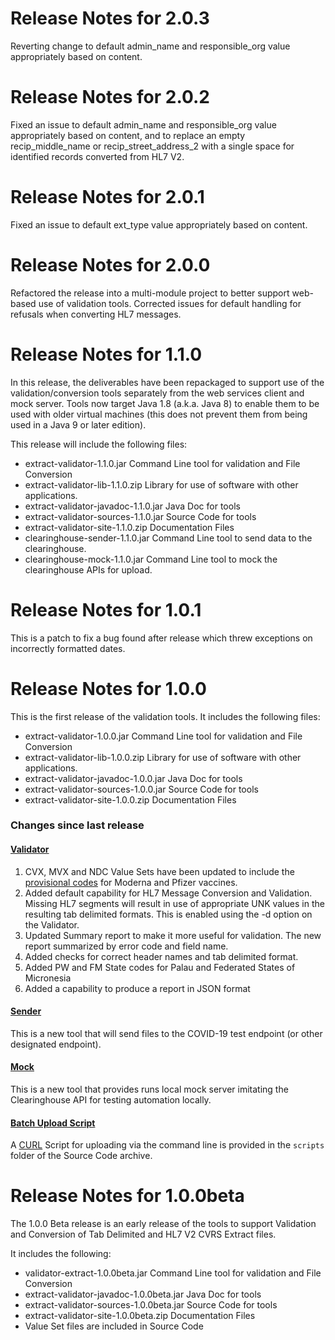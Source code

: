 # Release Notes for 2.0.3
Reverting change to default admin_name and responsible_org value appropriately based on content.

# Release Notes for 2.0.2
Fixed an issue to default admin_name and responsible_org value appropriately based on content,
and to replace an empty recip_middle_name or recip_street_address_2 with a single space for identified
records converted from HL7 V2.

# Release Notes for 2.0.1
Fixed an issue to default ext_type value appropriately based on content.

# Release Notes for 2.0.0
Refactored the release into a multi-module project to better support web-based use of validation
tools.
Corrected issues for default handling for refusals when converting HL7 messages.

# Release Notes for 1.1.0
In this release, the deliverables have been repackaged to support use of the
validation/conversion tools separately from the web services client and mock
server. Tools now target Java 1.8 (a.k.a. Java 8) to enable them to be used
with older virtual machines (this does not prevent them from being used in
a Java 9 or later edition).

This release will include the following files:

* extract-validator-1.1.0.jar Command Line tool for validation and File Conversion
* extract-validator-lib-1.1.0.zip Library for use of software with other applications.
* extract-validator-javadoc-1.1.0.jar Java Doc for tools
* extract-validator-sources-1.1.0.jar Source Code for tools
* extract-validator-site-1.1.0.zip Documentation Files
* clearinghouse-sender-1.1.0.jar Command Line tool to send data to the clearinghouse.
* clearinghouse-mock-1.1.0.jar Command Line tool to mock the clearinghouse APIs for upload.

# Release Notes for 1.0.1
This is a patch to fix a bug found after release which threw exceptions
on incorrectly formatted dates.

# Release Notes for 1.0.0
This is the first release of the validation tools.  It includes the following files:

* extract-validator-1.0.0.jar Command Line tool for validation and File Conversion
* extract-validator-lib-1.0.0.zip Library for use of software with other applications.
* extract-validator-javadoc-1.0.0.jar Java Doc for tools
* extract-validator-sources-1.0.0.jar Source Code for tools
* extract-validator-site-1.0.0.zip Documentation Files

### Changes since last release

#### [Validator](Validator.html)
1. CVX, MVX and NDC Value Sets have been updated to include the [provisional codes](https://www.cdc.gov/vaccines/programs/iis/code-sets.html) for Moderna and Pfizer vaccines.
2. Added default capability for HL7 Message Conversion and Validation.  Missing HL7 segments will result in use of
appropriate UNK values in the resulting tab delimited formats. This is enabled using the -d option on the Validator.
3. Updated Summary report to make it more useful for validation. The new report summarized by error code and field name.
4. Added checks for correct header names and tab delimited format.
5. Added PW and FM State codes for Palau and Federated States of Micronesia
6. Added a capability to produce a report in JSON format

#### [Sender](Sender.html)
This is a new tool that will send files to the COVID-19 test endpoint (or other designated endpoint).

#### [Mock](Mock.html)
This is a new tool that provides runs local mock server imitating the Clearinghouse API for testing
automation locally.

#### [Batch Upload Script](Scripts.html)
A [CURL](https://curl.haxx.se/) Script for uploading via the command line is provided in the `scripts` folder of the Source Code
archive.

# Release Notes for 1.0.0beta
The 1.0.0 Beta release is an early release of the tools to support Validation and Conversion of Tab Delimited and HL7 V2
CVRS Extract files.

It includes the following:

* validator-extract-1.0.0beta.jar Command Line tool for validation and File Conversion
* extract-validator-javadoc-1.0.0beta.jar Java Doc for tools
* extract-validator-sources-1.0.0beta.jar Source Code for tools
* extract-validator-site-1.0.0beta.zip Documentation Files
* Value Set files are included in Source Code
